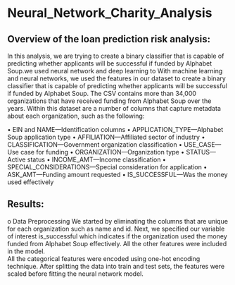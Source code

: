 # Neural_Network_Charity_Analysis

## Overview of the loan prediction risk analysis:

In this analysis, we are trying to create a binary classifier that is capable of predicting whether applicants will be successful if funded by Alphabet Soup.we used neural network and deep learning to 
With machine learning and neural networks, we used the features in our dataset to create a binary classifier that is capable of predicting whether applicants will be successful if funded by Alphabet Soup. The CSV contains more than 34,000 organizations that have received funding from Alphabet Soup over the years. Within this dataset are a number of columns that capture metadata about each organization, such as the following:

•	EIN and NAME—Identification columns
•	APPLICATION_TYPE—Alphabet Soup application type
•	AFFILIATION—Affiliated sector of industry
•	CLASSIFICATION—Government organization classification
•	USE_CASE—Use case for funding
•	ORGANIZATION—Organization type
•	STATUS—Active status
•	INCOME_AMT—Income classification
•	SPECIAL_CONSIDERATIONS—Special consideration for application
•	ASK_AMT—Funding amount requested
•	IS_SUCCESSFUL—Was the money used effectively

## Results: 

o	Data Preprocessing
We started by eliminating the columns that are unique for each organization such as name and id. Next, we specified our variable of interest is_successful which indicates if the organization used the money funded from Alphabet Soup effectively. All the other features were included in the model.  
All the categorical features were encoded using one-hot encoding technique. After splitting the data into train and test sets, the features were scaled before fitting the neural network model. 
